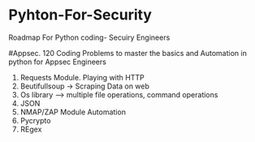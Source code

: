 # Pyhton-For-Security

Roadmap For Python coding- Secuiry Engineers


#Appsec.
120 Coding Problems to master the basics and Automation in python for Appsec Engineers

1. Requests Module. Playing with HTTP
2. Beutifullsoup -> Scraping Data on web
3. Os library --> multiple file operations, command operations
4. JSON
5. NMAP/ZAP Module Automation
6. Pycrypto
7. REgex

